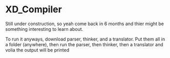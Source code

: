 # XD_Compiler

Still under construction, so yeah come back in 6 months and thier might be something interesting to learn about.



To run it anyways, download parser, thinker, and a translator. 
Put them all in a folder (anywhere), 
then run the parser, then thinker, then a translator and volia the output will be printed

